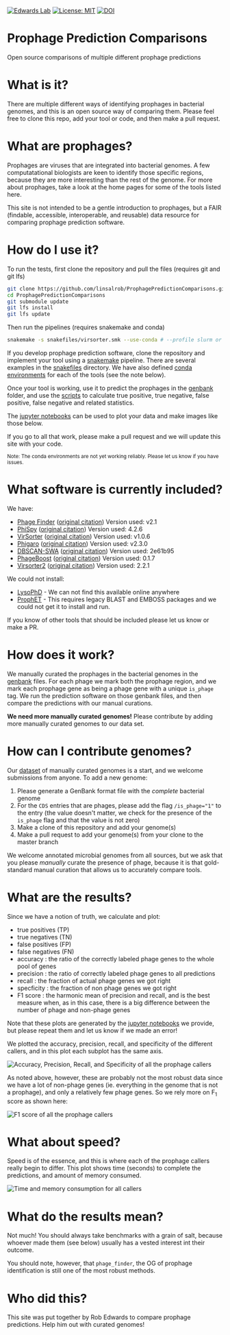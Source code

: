 [![Edwards Lab](https://img.shields.io/badge/Bioinformatics-EdwardsLab-03A9F4)](https://edwards.sdsu.edu/research)
[![License: MIT](https://img.shields.io/badge/License-MIT-yellow.svg)](https://opensource.org/licenses/MIT)
[![DOI](https://www.zenodo.org/badge/273771924.svg)](https://www.zenodo.org/badge/latestdoi/273771924)




# Prophage Prediction Comparisons

Open source comparisons of multiple different prophage predictions

# What is it?

There are multiple different ways of identifying prophages in bacterial genomes, and this is an open source way of 
comparing them. Please feel free to clone this repo, add your tool or code, and then make a pull request.

# What are prophages?

Prophages are viruses that are integrated into bacterial genomes. 
A few computatational biologists are keen to identify those specific regions, because they are more interesting than the 
rest of the genome. For more about prophages, take a look at the home pages for some of the tools listed here.

This site is not intended to be a gentle introduction to prophages, but a FAIR (findable, accessible, interoperable, 
and reusable) data resource for comparing prophage prediction software.

# How do I use it?

To run the tests, first clone the repository and pull the files (requires git and git lfs)
```bash
git clone https://github.com/linsalrob/ProphagePredictionComparisons.git
cd ProphagePredictionComparisons
git submodule update
git lfs install
git lfs update
```
Then run the pipelines (requires snakemake and conda)
```bash
snakemake -s snakefiles/virsorter.smk --use-conda # --profile slurm or -j 16 etc...
```

If you develop prophage prediction software, clone the repository and implement your tool using a 
[snakemake](https://snakemake.readthedocs.io/) pipeline. 
There are several examples in the [snakefiles](snakefiles) directory. 
We have also defined [conda environments](conda/) for each of the tools (see the note below).

Once your tool is working, use it to predict the prophages in the [genbank](genbank) folder, and use the [scripts](scripts) 
to calculate true positive, true negative, false positive, false negative and related statistics.

The [jupyter notebooks](jupyter_notebooks) can be used to plot your data and make images like those below.

If you go to all that work, please make a pull request and we will update this site with your code.

<small>Note: The conda environments are not yet working reliably. Please let us know if you have issues.</small>

# What software is currently included?

We have:
 - [Phage Finder](http://phage-finder.sourceforge.net/) ([original citation](https://www.ncbi.nlm.nih.gov/pmc/articles/PMC1635311/)) Version used: v2.1
 - [PhiSpy](https://github.com/linsalrob/phispy) ([original citation](https://pubmed.ncbi.nlm.nih.gov/22584627/)) Version used: 4.2.6
 - [VirSorter](https://github.com/simroux/VirSorter) ([original citation](https://peerj.com/articles/985/))  Version used: v1.0.6
 - [Phigaro](https://github.com/bobeobibo/phigaro) ([original citation](https://academic.oup.com/bioinformatics/article-abstract/36/12/3882/5822875?redirectedFrom=fulltext)) Version used: v2.3.0
 - [DBSCAN-SWA](https://github.com/HIT-ImmunologyLab/DBSCAN-SWA) ([original citation](https://www.biorxiv.org/content/10.1101/2020.07.12.199018v1.full)) Version used: 2e61b95
 - [PhageBoost](https://github.com/ku-cbd/PhageBoost) ([original citation](https://www.biorxiv.org/content/10.1101/2020.08.09.243022v1.full.pdf)) Version used: 0.1.7
 - [Virsorter2](https://github.com/jiarong/VirSorter2) ([original citation](https://doi.org/10.1186/s40168-020-00990-y)) Version used: 2.2.1

We could not install:
 - [LysoPhD](https://ieeexplore.ieee.org/document/8983280) - We can not find this available online anywhere
 - [ProphET](https://journals.plos.org/plosone/article?id=10.1371/journal.pone.0223364) - This requires legacy BLAST 
and EMBOSS packages and we could not get it to install and run.

If you know of other tools that should be included please let us know or make a PR.

# How does it work?

We manually curated the prophages in the bacterial genomes in the [genbank](genbank/) files. For each phage we mark both 
the prophage region, and we mark each prophage gene as being a phage gene with a unique `is_phage` tag. We run the 
prediction software on those genbank files, and then compare the predictions with our manual curations.

**We need more manually curated genomes!** Please contribute by adding more manually curated genomes to our data set.

# How can I contribute genomes?

Our [dataset](genbank/) of manually curated genomes is a start, and we welcome submissions from anyone. 
To add a new genome:
1. Please generate a GenBank format file with the _complete_ bacterial genome
2. For the `CDS` entries that are phages, please add the flag `/is_phage="1"` to the entry (the value doesn't matter,
   we check for the presence of the `is_phage` flag and that the value is not zero)
3. Make a clone of this repository and add your genome(s)
4. Make a pull request to add your genome(s) from your clone to the master branch

We welcome annotated microbial genomes from all sources, but we ask that you please _manually_ curate the presence of
phage, because it is that gold-standard manual curation that allows us to accurately compare tools.

# What are the results?

Since we have a notion of truth, we calculate and plot:

 - true positives (TP)
 - true negatives (TN)
 - false positives (FP)
 - false negatives (FN)
 - accuracy : the ratio of the correctly labeled phage genes to the whole pool of genes
 - precision : the ratio of correctly labeled phage genes to all predictions
 - recall : the fraction of actual phage genes we got right
 - specficity : the fraction of non phage genes we got right
 - F1 score : the harmonic mean of precision and recall, and is the best measure when, as in this case, there is a big 
   difference between the number of phage and non-phage genes

Note that these plots are generated by the [jupyter notebooks](jupyter_notebooks) we provide, but please repeat them and 
let us know if we made an error!

We plotted the accuracy, precision, recall, and specificity of the different callers, and in this plot each subplot has 
the same axis.

[comment]: <> (![Accuracy, Precision, Recall, and Specificity of all the prophage callers]&#40;img/sensitivity_specificity.png "Accuracy, Precision, Recall, and Specificity of the prophage callers &#40;clockwise from top left&#41;"&#41;)


[comment]: <> (This is somewhat confusing because of the scale, so here is the same plot but with a different y-axis for each subplot.)

 
![Accuracy, Precision, Recall, and Specificity of all the prophage callers](img/sensitivity_specificity_rel.png "Accuracy, Precision, Recall, and Specificity of the prophage callers (clockwise from top left)")

As noted above, however, these are probably not the most robust data since we have a lot of non-phage genes (ie. 
everything in the genome that is not a prophage), and only a relatively few phage genes. So we rely more on 
F<sub>1</sub> score as shown here:


![F1 score of all the prophage callers](img/f1_score.png "F1 score of the prophage callers")

# What about speed?

Speed is of the essence, and this is where each of the prophage callers really begin to differ. This plot shows time 
(seconds) to complete the predictions, and amount of memory consumed.

![Time and memory consumption for all callers](img/timing.png "Timing and memory consumption")


# What do the results mean?

Not much! You should always take benchmarks with a grain of salt, because whoever made them (see below) usually has a 
vested interest int their outcome.

You should note, however, that `phage_finder`, the OG of prophage identification is still one of the most robust methods.

# Who did this?

This site was put together by Rob Edwards to compare prophage predictions. Help him out with curated genomes!
